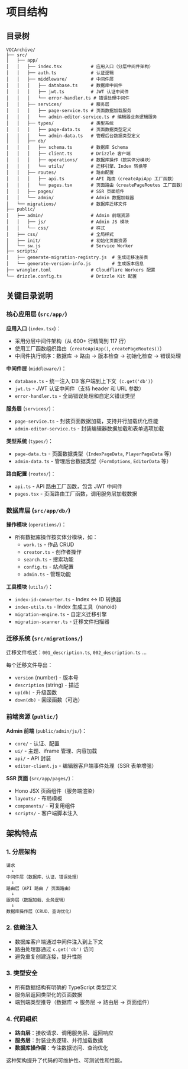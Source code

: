# 项目结构

## 目录树

```
VOCArchive/
├── src/
│   ├── app/
│   │   ├── index.tsx           # 应用入口（分层中间件架构）
│   │   ├── auth.ts             # 认证逻辑
│   │   ├── middleware/         # 中间件层
│   │   │   ├── database.ts     # 数据库中间件
│   │   │   ├── jwt.ts          # JWT 认证中间件
│   │   │   └── error-handler.ts # 错误处理中间件
│   │   ├── services/           # 服务层
│   │   │   ├── page-service.ts # 页面数据加载服务
│   │   │   └── admin-editor-service.ts # 编辑器业务逻辑服务
│   │   ├── types/              # 类型系统
│   │   │   ├── page-data.ts    # 页面数据类型定义
│   │   │   └── admin-data.ts   # 管理后台数据类型定义
│   │   ├── db/
│   │   │   ├── schema.ts       # 数据库 Schema
│   │   │   ├── client.ts       # Drizzle 客户端
│   │   │   ├── operations/     # 数据库操作（按实体分模块）
│   │   │   └── utils/          # 迁移引擎、Index 转换等
│   │   ├── routes/             # 路由配置
│   │   │   ├── api.ts          # API 路由（createApiApp 工厂函数）
│   │   │   └── pages.tsx       # 页面路由（createPageRoutes 工厂函数）
│   │   ├── pages/              # SSR 页面组件
│   │   └── admin/              # Admin 数据加载器
│   └── migrations/             # 数据库迁移文件
├── public/
│   ├── admin/                  # Admin 前端资源
│   │   ├── js/                 # Admin JS 模块
│   │   └── css/                # 样式
│   ├── css/                    # 全局样式
│   ├── init/                   # 初始化页面资源
│   └── sw.js                   # Service Worker
├── scripts/
│   ├── generate-migration-registry.js  # 生成迁移注册表
│   └── generate-version-info.js        # 生成版本信息
├── wrangler.toml               # Cloudflare Workers 配置
└── drizzle.config.ts           # Drizzle Kit 配置
```

## 关键目录说明

### 核心应用层 (`src/app/`)

**应用入口** (`index.tsx`)：
- 采用分层中间件架构（从 600+ 行精简到 117 行）
- 使用工厂函数组织路由（`createApiApp()`, `createPageRoutes()`）
- 中间件执行顺序：数据库 → 路由 → 版本检查 → 初始化检查 → 错误处理

**中间件层** (`middleware/`)：
- `database.ts` - 统一注入 DB 客户端到上下文（`c.get('db')`）
- `jwt.ts` - JWT 认证中间件（支持 header 和 URL 参数）
- `error-handler.ts` - 全局错误处理和自定义错误类型

**服务层** (`services/`)：
- `page-service.ts` - 封装页面数据加载，支持并行加载优化性能
- `admin-editor-service.ts` - 封装编辑器数据加载和表单选项加载

**类型系统** (`types/`)：
- `page-data.ts` - 页面数据类型（`IndexPageData`, `PlayerPageData` 等）
- `admin-data.ts` - 管理后台数据类型（`FormOptions`, `EditorData` 等）

**路由配置** (`routes/`)：
- `api.ts` - API 路由工厂函数，包含 JWT 中间件
- `pages.tsx` - 页面路由工厂函数，调用服务层加载数据

### 数据库层 (`src/app/db/`)

**操作模块** (`operations/`)：
- 所有数据库操作按实体分模块，如：
  - `work.ts` - 作品 CRUD
  - `creator.ts` - 创作者操作
  - `search.ts` - 搜索功能
  - `config.ts` - 站点配置
  - `admin.ts` - 管理功能

**工具模块** (`utils/`)：
- `index-id-converter.ts` - Index ↔ ID 转换器
- `index-utils.ts` - Index 生成工具（nanoid）
- `migration-engine.ts` - 自定义迁移引擎
- `migration-scanner.ts` - 迁移文件扫描器

### 迁移系统 (`src/migrations/`)

迁移文件格式：`001_description.ts`, `002_description.ts` ...

每个迁移文件导出：
- `version` (number) - 版本号
- `description` (string) - 描述
- `up(db)` - 升级函数
- `down(db)` - 回滚函数（可选）

### 前端资源 (`public/`)

**Admin 前端** (`public/admin/js/`)：
- `core/` - 认证、配置
- `ui/` - 主题、iframe 管理、内容加载
- `api/` - API 封装
- `editor-client.js` - 编辑器客户端事件处理（SSR 表单增强）

**SSR 页面** (`src/app/pages/`)：
- Hono JSX 页面组件（服务端渲染）
- `layouts/` - 布局模板
- `components/` - 可复用组件
- `scripts/` - 客户端脚本注入

## 架构特点

### 1. 分层架构

```
请求
  ↓
中间件层（数据库、认证、错误处理）
  ↓
路由层（API 路由 / 页面路由）
  ↓
服务层（数据加载、业务逻辑）
  ↓
数据库操作层（CRUD、查询优化）
```

### 2. 依赖注入

- 数据库客户端通过中间件注入到上下文
- 路由处理器通过 `c.get('db')` 访问
- 避免重复创建连接，提升性能

### 3. 类型安全

- 所有数据结构有明确的 TypeScript 类型定义
- 服务层返回类型化的页面数据
- 端到端类型推导（数据库 → 服务层 → 路由层 → 页面组件）

### 4. 代码组织

- **路由层**：接收请求、调用服务层、返回响应
- **服务层**：封装业务逻辑、并行加载数据
- **数据库操作层**：专注数据访问、查询优化

这种架构提升了代码的可维护性、可测试性和性能。
